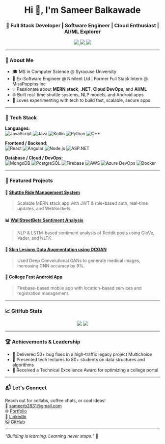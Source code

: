 <!-- Profile Header -->
<h1 align="center">Hi 👋, I'm Sameer Balkawade</h1>
<h3 align="center">🚀 Full Stack Developer | Software Engineer | Cloud Enthusiast | AI/ML Explorer</h3>

<p align="center">
  <a href="https://sameer2831.github.io/portfolio/" target="_blank">
    <img src="https://img.shields.io/badge/Portfolio-222?style=for-the-badge&logo=google-chrome&logoColor=white" />
  </a>
  <a href="mailto:sameerb2831@gmail.com" target="_blank">
    <img src="https://img.shields.io/badge/Gmail-D14836?style=for-the-badge&logo=gmail&logoColor=white" />
  </a>
  <a href="https://www.linkedin.com/in/sameer-balkawade/" target="_blank">
    <img src="https://img.shields.io/badge/LinkedIn-0A66C2?style=for-the-badge&logo=linkedin&logoColor=white" />
  </a>
</p>

---

### 🧠 About Me

- 🎓 MS in Computer Science @ Syracuse University  
- 💼 Ex-Software Engineer @ Nihilent Ltd | Former Full Stack Intern @ MissPoppins Inc  
- 💡 Passionate about **MERN stack**, **.NET**, **Cloud DevOps**, and **AI/ML**
- 🌐 Built real-time shuttle systems, NLP models, and Android apps
- 🧪 Loves experimenting with tech to build fast, scalable, secure apps

---

### 🔨 Tech Stack

**Languages:**  
![JavaScript](https://img.shields.io/badge/JavaScript-F7DF1E?style=flat-square&logo=javascript&logoColor=black)
![Java](https://img.shields.io/badge/Java-ED8B00?style=flat-square&logo=java&logoColor=white)
![Kotlin](https://img.shields.io/badge/Kotlin-0095D5?style=flat-square&logo=kotlin&logoColor=white)
![Python](https://img.shields.io/badge/Python-3776AB?style=flat-square&logo=python&logoColor=white)
![C++](https://img.shields.io/badge/C++-00599C?style=flat-square&logo=cplusplus&logoColor=white)

**Frontend / Backend:**  
![React](https://img.shields.io/badge/React-20232A?style=flat-square&logo=react&logoColor=61DAFB)
![Angular](https://img.shields.io/badge/Angular-DD0031?style=flat-square&logo=angular&logoColor=white)
![Node.js](https://img.shields.io/badge/Node.js-339933?style=flat-square&logo=nodedotjs&logoColor=white)
![ASP.NET](https://img.shields.io/badge/ASP.NET-512BD4?style=flat-square&logo=.net&logoColor=white)

**Database / Cloud / DevOps:**  
![MongoDB](https://img.shields.io/badge/MongoDB-4EA94B?style=flat-square&logo=mongodb&logoColor=white)
![PostgreSQL](https://img.shields.io/badge/PostgreSQL-4169E1?style=flat-square&logo=postgresql&logoColor=white)
![Firebase](https://img.shields.io/badge/Firebase-FFCA28?style=flat-square&logo=firebase&logoColor=black)
![AWS](https://img.shields.io/badge/AWS-232F3E?style=flat-square&logo=amazon-aws&logoColor=white)
![Azure DevOps](https://img.shields.io/badge/Azure_DevOps-0078D7?style=flat-square&logo=azure-devops&logoColor=white)
![Docker](https://img.shields.io/badge/Docker-2496ED?style=flat-square&logo=docker&logoColor=white)

---

### 🚀 Featured Projects

#### 🚌 [Shuttle Ride Management System](#)
> Scalable MERN stack app with JWT & role-based auth, real-time updates, and WebSockets.

#### 📊 [WallStreetBets Sentiment Analysis](https://github.com/sameer2831/Reddit-WallStreetBets-Sentiment-Analysis)
> NLP & LSTM-based sentiment analysis of Reddit posts using GloVe, Vader, and NLTK.

#### 🧬 [Skin Lesions Data Augmentation using DCGAN](https://www.irjet.net/archives/V8/i7/IRJET-V8I7142.pdf)
> Used Deep Convolutional GANs to generate medical images, increasing CNN accuracy by 9%.

#### 📱 [College Fest Android App](https://github.com/sameer2831/Ashwamedh)
> Firebase-based mobile app with location-based services and registration management.

---

### 📈 GitHub Stats

<p align="center">
  <img src="https://github-readme-stats.vercel.app/api?username=sameer2831&show_icons=true&theme=tokyonight" />
  <img src="https://github-readme-streak-stats.herokuapp.com/?user=sameer2831&theme=tokyonight" />
</p>

---

### 🏆 Achievements & Leadership

- 🏅 Delivered 50+ bug fixes in a high-traffic legacy project Multichoice  
- 🧠 Presented tech lectures to 80+ students on data structures and algorithms  
- 🥇 Received a Technical Excellence Award for optimizing a college portal

---

### 📬 Let's Connect

Reach out for collabs, coffee chats, or cool ideas!  
📧 [sameerb2831@gmail.com](mailto:sameerb2831@gmail.com)  
🌐 [Portfolio](https://sameer2831.github.io/portfolio)  
🔗 [LinkedIn](https://www.linkedin.com/in/sameer-balkawade/)  
🐱 [GitHub](https://github.com/sameer2831)

---

_“Building is learning. Learning never stops.”_ 🚀
